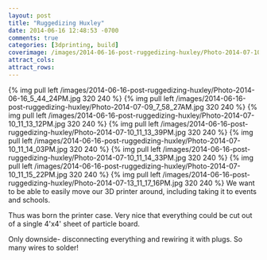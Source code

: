 ```yaml
---
layout: post
title: "Ruggedizing Huxley"
date: 2014-06-16 12:48:53 -0700
comments: true
categories: [3dprinting, build]
coverimage: /images/2014-06-16-post-ruggedizing-huxley/Photo-2014-07-10_11_13_12PM.jpg
attract_cols:
attract_rows:
---
```

{% img pull left /images/2014-06-16-post-ruggedizing-huxley/Photo-2014-06-16_5_44_24PM.jpg 320 240 %}
{% img pull left /images/2014-06-16-post-ruggedizing-huxley/Photo-2014-07-09_7_58_27AM.jpg 320 240 %}
{% img pull left /images/2014-06-16-post-ruggedizing-huxley/Photo-2014-07-10_11_13_12PM.jpg 320 240 %}
{% img pull left /images/2014-06-16-post-ruggedizing-huxley/Photo-2014-07-10_11_13_39PM.jpg 320 240 %}
{% img pull left /images/2014-06-16-post-ruggedizing-huxley/Photo-2014-07-10_11_14_03PM.jpg 320 240 %}
{% img pull left /images/2014-06-16-post-ruggedizing-huxley/Photo-2014-07-10_11_14_33PM.jpg 320 240 %}
{% img pull left /images/2014-06-16-post-ruggedizing-huxley/Photo-2014-07-10_11_15_22PM.jpg 320 240 %}
{% img pull left /images/2014-06-16-post-ruggedizing-huxley/Photo-2014-07-13_11_17_16PM.jpg 320 240 %}
We want to be able to easily move our 3D printer around, including taking it to events and schools.

Thus was born the printer case.  Very nice that everything could be cut out of a single 4'x4' sheet of particle board.

Only downside- disconnecting everything and rewiring it with plugs. So many wires to solder!